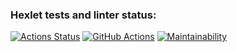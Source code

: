 ### Hexlet tests and linter status:
[![Actions Status](https://github.com/Nadezhda-97/frontend-project-11/workflows/hexlet-check/badge.svg)](https://github.com/Nadezhda-97/frontend-project-11/actions)
[![GitHub Actions](https://github.com/Nadezhda-97/frontend-project-11/actions/workflows/my-tests.yml/badge.svg)](https://github.com/Nadezhda-97/frontend-project-11/actions/workflows/my-tests.yml)
[![Maintainability](https://api.codeclimate.com/v1/badges/950a558cc927a371d129/maintainability)](https://codeclimate.com/github/Nadezhda-97/frontend-project-11/maintainability)
